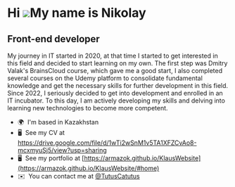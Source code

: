 Hi ![](https://user-images.githubusercontent.com/18350557/176309783-0785949b-9127-417c-8b55-ab5a4333674e.gif)My name is Nikolay
===============================================================================================================================

Front-end developer
-------------------

My journey in IT started in 2020, at that time I started to get interested in this field and decided to start learning on my own. The first step was Dmitry Valak's BrainsCloud course, which gave me a good start, I also completed several courses on the Udemy platform to consolidate fundamental knowledge and get the necessary skills for further development in this field. Since 2022, I seriously decided to get into development and enrolled in an IT incubator. To this day, I am actively developing my skills and delving into learning new technologies to become more competent.
* 🌍  I'm based in Kazakhstan
* 🖥️  See my CV at https://drive.google.com/file/d/1wTi2wSnM1v5TA1XFZCvAo8-mcxmyuSj5/view?usp=sharing
* 🖥️  See my portfolio at [https://armazok.github.io/KlausWebsite](https://armazok.github.io/KlausWebsite/#home)
* ✉️  You can contact me at [@TutusCatutus](mailto:@TutusCatutus)






